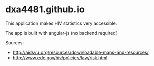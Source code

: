 dxa4481.github.io
=================

This application makes HIV statistics very accessible.

The app is built with angular-js (no backend required)

Sources:

+ http://aidsvu.org/resources/downloadable-maps-and-resources/
+ http://www.cdc.gov/hiv/policies/law/risk.html
